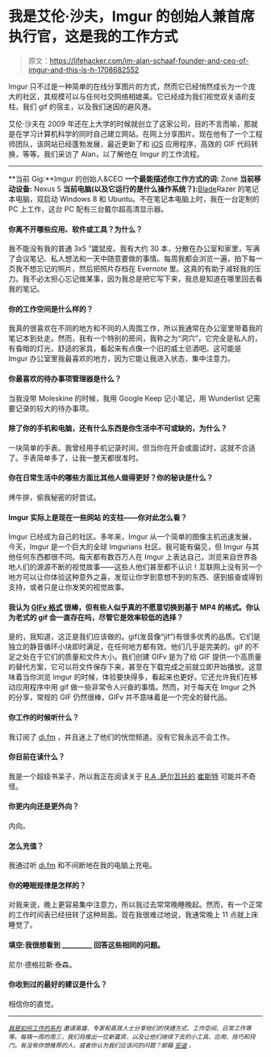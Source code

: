 # 我是艾伦·沙夫，Imgur 的创始人兼首席执行官，这是我的工作方式

> 原文：<https://lifehacker.com/im-alan-schaaf-founder-and-ceo-of-imgur-and-this-is-h-1708682552>

Imgur 只不过是一种简单的在线分享图片的方式，然而它已经悄然成长为一个庞大的社区，其规模可以与任何社交网络相媲美。它已经成为我们视觉双关语的支柱，我们 gif 的宿主，以及我们迷因的避风港。



艾伦·沙夫在 2009 年还在上大学的时候就创立了这家公司，目的不言而喻，那就是在学习计算机科学的同时自己建立网站，在网上分享图片。现在他有了一个工程师团队，该网站已经蓬勃发展，最近更新了和 [iOS](https://itunes.apple.com/us/app/imgur/id639881495?mt=8) 应用程序，高效的 GIF 代码转换，等等。我们采访了 Alan，以了解他在 Imgur 的工作流程。

* * *

**当前 Gig:**Imgur 的创始人&CEO
**一个最能描述你工作方式的词:** Zone
**当前移动设备:** Nexus 5
**当前电脑(以及它运行的是什么操作系统？):**[Blade](http://www.razerzone.com/gaming-systems/razer-blade)Razer 的笔记本电脑，双启动 Windows 8 和 Ubuntu。不在笔记本电脑上时，我在一台定制的 PC 上工作，这台 PC 配有三台戴尔超高清显示器。

#### 你离不开哪些应用、软件或工具？为什么？

我不能没有我的普通 3x5 "鼹鼠皮。我有大约 30 本，分散在办公室和家里，写满了会议笔记、私人想法和一天中随意要做的事情。每周我都会浏览一遍，拍下每一页我不想忘记的照片，然后把照片存档在 Evernote 里。这真的有助于减轻我的压力。我不必太担心忘记做某事，因为我总是把它写下来，我总是知道在哪里回去看我的笔记。

#### 你的工作空间是什么样的？

我真的很喜欢在不同的地方和不同的人周围工作，所以我通常在办公室里带着我的笔记本到处走。然而，我有一个特别的房间，我称之为“洞穴”，它完全是私人的，有昏暗的灯光，舒适的家具，看起来有点像一个旧的威士忌酒吧。这可能是 Imgur 办公室里我最喜欢的地方，因为它能让我进入状态，集中注意力。

#### 你最喜欢的待办事项管理器是什么？

当我没带 Moleskine 的时候，我用 Google Keep 记小笔记，用 Wunderlist 记需要记录的较大的待办事项。

#### 除了你的手机和电脑，还有什么东西是你生活中不可或缺的，为什么？

一块简单的手表。我曾经用手机记录时间，但当你在开会或面试时，这就不合适了。手表简单多了，让我一整天都很准时。

#### 你在日常生活中的哪些方面比其他人做得更好？你的秘诀是什么？

烤牛排，偷我秘密的好尝试。

#### Imgur 实际上是现在一些网站 的支柱——你对此怎么看？

Imgur 已经成为自己的社区。多年来，Imgur 从一个简单的图像主机迅速发展，今天，Imgur 是一个巨大的全球 Imgurians 社区。我可能有偏见，但 Imgur 与其他任何东西都很不同。每天都有数百万人在 Imgur 上表达自己，浏览来自世界各地人们的源源不断的视觉故事——这些人他们甚至都不认识！互联网上没有另一个地方可以让你体验这种意外之喜，发现让你学到意想不到的东西、感到振奋或得到支持，或者只是让你发笑的视觉故事。

#### 我认为 [GIFv 格式](http://imgur.com/blog/2014/10/09/introducing-gifv/) 很棒，但有些人似乎真的不愿意切换到基于 MP4 的格式。你认为老式的 gif 会一直存在吗，尽管它是效率较低的选择？

是的，我知道，这正是我们应该做的。gif(发音像“jif”)有很多优秀的品质。它们是独立的静音循环小块即时满足，在任何地方都有效。他们几乎是完美的。gif 的不足之处在于它们的质量和文件大小。我们创建 GIFv 是为了给 GIF 提供一个高质量的替代方案，它可以将文件保存下来，甚至在下载完成之前就立即开始播放。这意味着当你浏览 Imgur 的时候，体验要快得多，看起来也更好。它还允许我们在移动应用程序中用 gif 做一些非常令人兴奋的事情。然而，对于每天在 Imgur 之外的分享，常规的 GIF 仍然很棒，GIFv 并不意味着是一个完全的替代品。

#### 你工作的时候听什么？

我订阅了 [di.fm](http://di.fm) ，并且迷上了他们的恍惚频道。没有它我永远不会工作。

#### 你目前在读什么？

我是一个超级书呆子，所以我正在阅读关于 [R.A .萨尔瓦托的](http://www.rasalvatore.com/) [崔斯特](https://www.amazon.com/dp/0786939532?asc_campaign=InlineText&asc_refurl=https://lifehacker.com/im-alan-schaaf-founder-and-ceo-of-imgur-and-this-is-h-1708682552&asc_source=&linkCode=ogi&psc=1&smid=ATVPDKIKX0DER&tag=kinjalifehackerlink-20&th=1) 可能并不奇怪。

#### 你更内向还是更外向？

内向。

#### 怎么充值？

我通过听 [di.fm](http://di.fm) 和不间断地在我的电脑上充电。

#### 你的睡眠规律是怎样的？

对我来说，晚上更容易集中注意力，所以我过去常常晚睡晚起。然而，有一个正常的工作时间表已经扭转了这种局面。现在我很难过地说，我通常晚上 11 点就上床睡觉了。

#### 填空:我很想看到 _________ 回答这些相同的问题。

尼尔·德格拉斯·泰森。

#### 你收到过的最好的建议是什么？

相信你的直觉。

* * *

<small></small>*[<small>*我是如何工作的系列*</small>](http://lifehacker.com/how-i-work/) <small>*邀请英雄、专家和高效人士分享他们的快捷方式、工作空间、日常工作等等。每隔一周的周三，我们将推出一位新嘉宾，以及让他们继续下去的小工具、应用、技巧和窍门。有没有你想推荐的人，或者你认为我们应该问的问题？邮箱*</small> [<small>*安迪*</small>](mailto:andy@lifehacker.com) <small>*。*</small>*